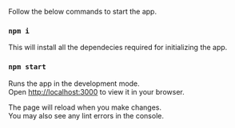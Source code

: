 
Follow the below commands to start the app.

### `npm i`

This will install all the dependecies required for initializing the app.

### `npm start`

Runs the app in the development mode.\
Open [http://localhost:3000](http://localhost:3000) to view it in your browser.

The page will reload when you make changes.\
You may also see any lint errors in the console.
